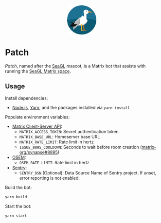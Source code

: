 <p align="center" width="100%"><img alt="Patch" src="./avatar.png" width="96" /></p>

# Patch

*Patch*, named after the [SeaGL] mascot, is a Matrix bot that assists with running the [SeaGL Matrix space].

## Usage

Install dependencies:

  - [Node.js], [Yarn], and the packages installed via `yarn install`

Populate environment variables:

  - [Matrix Client-Server API]:
    - `MATRIX_ACCESS_TOKEN`: Secret authentication token
    - `MATRIX_BASE_URL`: Homeserver base URL
    - `MATRIX_RATE_LIMIT`: Rate limit in hertz
    - `ISSUE_8895_COOLDOWN`: Seconds to wait before room creation ([matrix-org/synapse#8895])
  - [OSEM]:
    - `OSEM_RATE_LIMIT`: Rate limit in hertz
  - [Sentry]:
    - `SENTRY_DSN` (Optional): Data Source Name of Sentry project. If unset, error reporting is not enabled.

Build the bot:

```bash
yarn build
```

Start the bot:

```bash
yarn start
```

[Matrix Client-Server API]: https://spec.matrix.org/v1.4/client-server-api/
[matrix-org/synapse#8895]: https://github.com/matrix-org/synapse/issues/8895
[Node.js]: https://nodejs.org/
[OSEM]: https://osem.seagl.org/
[SeaGL]: https://seagl.org/
[SeaGL Matrix space]: https://seagl.org/meet
[Sentry]: https://sentry.io/
[Yarn]: https://yarnpkg.com/
